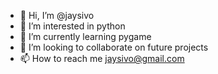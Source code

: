 - 👋 Hi, I’m @jaysivo
- 👀 I’m interested in python 
- 🌱 I’m currently learning pygame
- 💞️ I’m looking to collaborate on future projects
- 📫 How to reach me jaysivo@gmail.com

<!---
jaysivo/jaysivo is a ✨ special ✨ repository because its `README.md` (this file) appears on your GitHub profile.
You can click the Preview link to take a look at your changes.
--->
